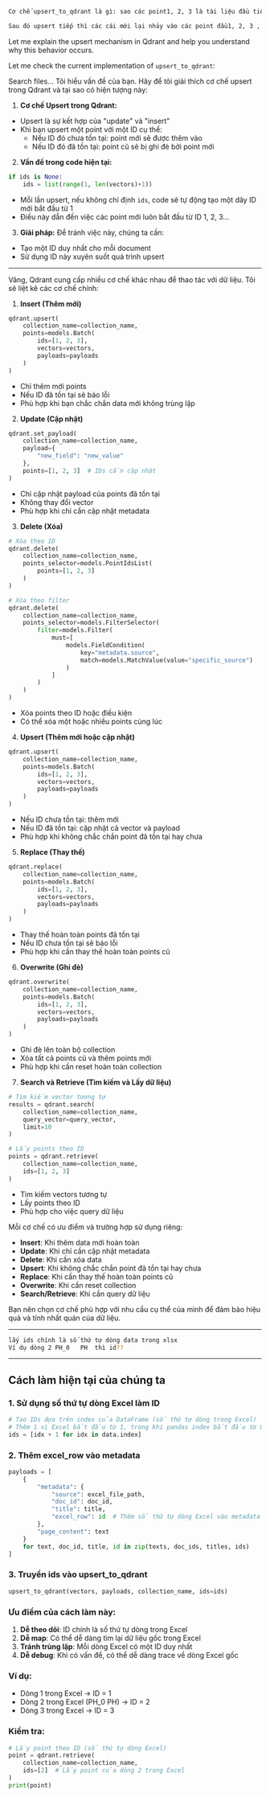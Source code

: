 ```bash
Cơ chế upsert_to_qdrant là gì: sao các point1, 2, 3 là tài liệu đầu tiên được đưa vào 

Sau đó upsert tiếp thì các cái mới lại nhảy vào các point đầu1, 2, 3 , ... tại sao ??? 
```

Let me explain the upsert mechanism in Qdrant and help you understand why this behavior occurs.

Let me check the current implementation of `upsert_to_qdrant`:


Search files...
Tôi hiểu vấn đề của bạn. Hãy để tôi giải thích cơ chế upsert trong Qdrant và tại sao có hiện tượng này:

1. **Cơ chế Upsert trong Qdrant:**
- Upsert là sự kết hợp của "update" và "insert"
- Khi bạn upsert một point với một ID cụ thể:
  - Nếu ID đó chưa tồn tại: point mới sẽ được thêm vào
  - Nếu ID đó đã tồn tại: point cũ sẽ bị ghi đè bởi point mới

2. **Vấn đề trong code hiện tại:**
```python
if ids is None:
    ids = list(range(1, len(vectors)+1))
```
- Mỗi lần upsert, nếu không chỉ định `ids`, code sẽ tự động tạo một dãy ID mới bắt đầu từ 1
- Điều này dẫn đến việc các point mới luôn bắt đầu từ ID 1, 2, 3...

3. **Giải pháp:**
Để tránh việc này, chúng ta cần:
- Tạo một ID duy nhất cho mỗi document
- Sử dụng ID này xuyên suốt quá trình upsert

---

Vâng, Qdrant cung cấp nhiều cơ chế khác nhau để thao tác với dữ liệu. Tôi sẽ liệt kê các cơ chế chính:

1. **Insert (Thêm mới)**
```python
qdrant.upsert(
    collection_name=collection_name,
    points=models.Batch(
        ids=[1, 2, 3],
        vectors=vectors,
        payloads=payloads
    )
)
```
- Chỉ thêm mới points
- Nếu ID đã tồn tại sẽ báo lỗi
- Phù hợp khi bạn chắc chắn data mới không trùng lặp

2. **Update (Cập nhật)**
```python
qdrant.set_payload(
    collection_name=collection_name,
    payload={
        "new_field": "new_value"
    },
    points=[1, 2, 3]  # IDs cần cập nhật
)
```
- Chỉ cập nhật payload của points đã tồn tại
- Không thay đổi vector
- Phù hợp khi chỉ cần cập nhật metadata

3. **Delete (Xóa)**
```python
# Xóa theo ID
qdrant.delete(
    collection_name=collection_name,
    points_selector=models.PointIdsList(
        points=[1, 2, 3]
    )
)

# Xóa theo filter
qdrant.delete(
    collection_name=collection_name,
    points_selector=models.FilterSelector(
        filter=models.Filter(
            must=[
                models.FieldCondition(
                    key="metadata.source",
                    match=models.MatchValue(value="specific_source")
                )
            ]
        )
    )
)
```
- Xóa points theo ID hoặc điều kiện
- Có thể xóa một hoặc nhiều points cùng lúc

4. **Upsert (Thêm mới hoặc cập nhật)**
```python
qdrant.upsert(
    collection_name=collection_name,
    points=models.Batch(
        ids=[1, 2, 3],
        vectors=vectors,
        payloads=payloads
    )
)
```
- Nếu ID chưa tồn tại: thêm mới
- Nếu ID đã tồn tại: cập nhật cả vector và payload
- Phù hợp khi không chắc chắn point đã tồn tại hay chưa

5. **Replace (Thay thế)**
```python
qdrant.replace(
    collection_name=collection_name,
    points=models.Batch(
        ids=[1, 2, 3],
        vectors=vectors,
        payloads=payloads
    )
)
```
- Thay thế hoàn toàn points đã tồn tại
- Nếu ID chưa tồn tại sẽ báo lỗi
- Phù hợp khi cần thay thế hoàn toàn points cũ

6. **Overwrite (Ghi đè)**
```python
qdrant.overwrite(
    collection_name=collection_name,
    points=models.Batch(
        ids=[1, 2, 3],
        vectors=vectors,
        payloads=payloads
    )
)
```
- Ghi đè lên toàn bộ collection
- Xóa tất cả points cũ và thêm points mới
- Phù hợp khi cần reset hoàn toàn collection

7. **Search và Retrieve (Tìm kiếm và Lấy dữ liệu)**
```python
# Tìm kiếm vector tương tự
results = qdrant.search(
    collection_name=collection_name,
    query_vector=query_vector,
    limit=10
)

# Lấy points theo ID
points = qdrant.retrieve(
    collection_name=collection_name,
    ids=[1, 2, 3]
)
```
- Tìm kiếm vectors tương tự
- Lấy points theo ID
- Phù hợp cho việc query dữ liệu

Mỗi cơ chế có ưu điểm và trường hợp sử dụng riêng:
- **Insert**: Khi thêm data mới hoàn toàn
- **Update**: Khi chỉ cần cập nhật metadata
- **Delete**: Khi cần xóa data
- **Upsert**: Khi không chắc chắn point đã tồn tại hay chưa
- **Replace**: Khi cần thay thế hoàn toàn points cũ
- **Overwrite**: Khi cần reset collection
- **Search/Retrieve**: Khi cần query dữ liệu

Bạn nên chọn cơ chế phù hợp với nhu cầu cụ thể của mình để đảm bảo hiệu quả và tính nhất quán của dữ liệu.

---
```bash
lấy ids chính là số thứ tự dòng data trong xlsx
Ví dụ dòng 2 PH_0	PH  thì id??
```

---

## Cách làm hiện tại của chúng ta

### 1. Sử dụng số thứ tự dòng Excel làm ID
```python
# Tạo IDs dựa trên index của DataFrame (số thứ tự dòng trong Excel)
# Thêm 1 vì Excel bắt đầu từ 1, trong khi pandas index bắt đầu từ 0
ids = [idx + 1 for idx in data.index]
```

### 2. Thêm excel_row vào metadata
```python
payloads = [
    {
        "metadata": {
            "source": excel_file_path,
            "doc_id": doc_id,
            "title": title,
            "excel_row": id  # Thêm số thứ tự dòng Excel vào metadata
        },
        "page_content": text
    }
    for text, doc_id, title, id in zip(texts, doc_ids, titles, ids)
]
```

### 3. Truyền ids vào upsert_to_qdrant
```python
upsert_to_qdrant(vectors, payloads, collection_name, ids=ids)
```

### Ưu điểm của cách làm này:
1. **Dễ theo dõi**: ID chính là số thứ tự dòng trong Excel
2. **Dễ map**: Có thể dễ dàng tìm lại dữ liệu gốc trong Excel
3. **Tránh trùng lặp**: Mỗi dòng Excel có một ID duy nhất
4. **Dễ debug**: Khi có vấn đề, có thể dễ dàng trace về dòng Excel gốc

### Ví dụ:
- Dòng 1 trong Excel -> ID = 1
- Dòng 2 trong Excel (PH_0 PH) -> ID = 2
- Dòng 3 trong Excel -> ID = 3

### Kiểm tra:
```python
# Lấy point theo ID (số thứ tự dòng Excel)
point = qdrant.retrieve(
    collection_name=collection_name,
    ids=[2]  # Lấy point của dòng 2 trong Excel
)
print(point)
```